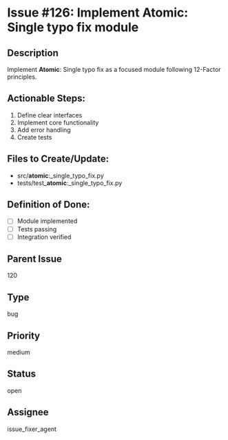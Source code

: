 # Issue #126: Implement **Atomic**: Single typo fix module

## Description
Implement **Atomic**: Single typo fix as a focused module following 12-Factor principles.

## Actionable Steps:
1. Define clear interfaces
2. Implement core functionality  
3. Add error handling
4. Create tests

## Files to Create/Update:
- src/**atomic**:_single_typo_fix.py
- tests/test_**atomic**:_single_typo_fix.py

## Definition of Done:
- [ ] Module implemented
- [ ] Tests passing
- [ ] Integration verified

## Parent Issue
120

## Type
bug

## Priority
medium

## Status
open

## Assignee
issue_fixer_agent
